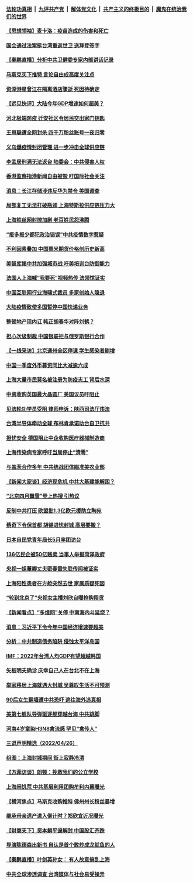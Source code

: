 ####  [法轮功真相](../../../../basic/blob/master/README.md?t=04281101) &nbsp;|&nbsp; [九评共产党](../../../../9ping.md/blob/master/README.md?t=04281101) &nbsp;|&nbsp; [解体党文化](../../../../jtdwh.md/blob/master/README.md?t=04281101)  &nbsp;|&nbsp; [共产主义的终极目的](../../../../gczydzjmd.md/blob/master/README.md?t=04281101) &nbsp;|&nbsp; [魔鬼在统治我们的世界](../../../../mgztzwmdsj.md/blob/master/README.md?t=04281101) 

#### [【思想领袖】麦卡洛：疫苗造成的伤害和死亡](../pages/nsc413/n13717071.md?t=04281101) 

#### [国会通过法案挺台湾重返世卫 送拜登签字](../pages/nsc413/n13722043.md?t=04281101) 

#### [【秦鹏直播】分析中共卫健委专家内部讲话记录](../pages/nsc413/n13722036.md?t=04281101) 

#### [马斯克买下推特 言论自由成高度关注点](../pages/nsc413/n13722017.md?t=04281101) 

#### [资深港星曾江在隔离酒店骤逝 死因待确定](../pages/nsc413/n13721952.md?t=04281101) 

#### [【远见快评】大陆今年GDP增速如何超美？](../pages/nsc413/n13721895.md?t=04281101) 

#### [河北极端防疫 迁安社区令居民交出家门钥匙](../pages/nsc413/n13721969.md?t=04281101) 

#### [王思聪遭全网封杀 四千万粉丝账号一夜归零](../pages/nsc413/n13721941.md?t=04281101) 

#### [义乌爆疫情封闭管理 进一步冲击全球供应链](../pages/nsc413/n13721924.md?t=04281101) 

#### [李孟居刑满无法返台 陆委会：中共侵害人权](../pages/nsc413/n13721873.md?t=04281101) 

#### [香港监察指港新闻自由被毁 吁国际社会关注](../pages/nsc413/n13721934.md?t=04281101) 

#### [消息：长江存储涉违反华为禁令 美国调查](../pages/nsc413/n13721928.md?t=04281101) 

#### [局部复工无法打破瓶颈 上海特斯拉供应链压力大](../pages/nsc413/n13721889.md?t=04281101) 

#### [上海铁丝网封控加剧 老百姓民怨沸腾](../pages/nsc413/n13721900.md?t=04281101) 

#### [“报多报少都犯政治错误”中共疫情数字惹疑](../pages/nsc413/n13721920.md?t=04281101) 

#### [不利因素叠加 中国粟米期货价格创历史新高](../pages/nsc413/n13721886.md?t=04281101) 

#### [美智库揭中共加强城市战 吁美培训台防御能力](../pages/nsc413/n13721727.md?t=04281101) 

#### [法国人上海喊“我要死”视频热传 法领馆证实](../pages/nsc413/n13721899.md?t=04281101) 

#### [中国互联网行业海啸式裁员 多家创始人隐退](../pages/nsc413/n13721870.md?t=04281101) 

#### [大陆疫情致使多国暂停中国快递业务](../pages/nsc413/n13721857.md?t=04281101) 

#### [整顿地产现内讧 韩正胡春华对阵刘鹤？](../pages/nsc413/n13721863.md?t=04281101) 

#### [担心次级制裁 中国银联拒与俄罗斯银行合作](../pages/nsc413/n13721834.md?t=04281101) 

#### [【一线采访】北京通州全区停课 学生感染者剧增](../pages/nsc413/n13721658.md?t=04281101) 

#### [中国一季度外币募资同比大减逾六成](../pages/nsc413/n13721868.md?t=04281101) 

#### [上海大量市民莫名被注册为防疫志工 背后水深](../pages/nsc413/n13721701.md?t=04281101) 

#### [中资收购英国最大晶圆厂 美国议员吁阻止](../pages/nsc413/n13721835.md?t=04281101) 

#### [见法轮功学员受阻 律师申诉：陕西司法厅违法](../pages/nsc413/n13720981.md?t=04281101) 

#### [台湾半导体牵动全球 布林肯承诺助台自卫抗共](../pages/nsc413/n13721693.md?t=04281101) 

#### [担忧安全 德国阻止中企收购医疗器械制造商](../pages/nsc413/n13721809.md?t=04281101) 

#### [上海传染病专家呼吁当局停止“清零”](../pages/nsc413/n13721825.md?t=04281101) 

#### [与盖茨合作多年 中共统战团体瞄准美农业部](../pages/nsc413/n13721692.md?t=04281101) 

#### [【新闻大家谈】经济现危机 中共大基建能解困？](../pages/nsc413/n13721784.md?t=04281101) 

#### [“北京四月飘雪”登上热搜 引热议](../pages/nsc413/n13721703.md?t=04281101) 

#### [反制中共打压 欧盟批1.3亿欧元援助立陶宛](../pages/nsc413/n13721708.md?t=04281101) 

#### [蔡奇下令保首都 胡锡进忧封城 高层要搬？](../pages/nsc413/n13721660.md?t=04281101) 

#### [日本自民党青年局长5月率团访台](../pages/nsc413/n13721655.md?t=04281101) 

#### [136亿民企被50亿贱卖 当事人举报菏泽政府](../pages/nsc413/n13721636.md?t=04281101) 

#### [央视一姐董卿丈夫密春雷失联传闻被证实](../pages/nsc413/n13721519.md?t=04281101) 

#### [上海阳性患者在方舱突然去世 家属质疑死因](../pages/nsc413/n13721615.md?t=04281101) 

#### [“轮到北京了”央视女主播刘欣自曝抢购囤货](../pages/nsc413/n13721547.md?t=04281101) 

#### [【新闻看点】“多维网”关停 中南海内斗延烧？](../pages/nsc413/n13721332.md?t=04281101) 

#### [消息：习近平下令今年中国经济增速要超美](../pages/nsc413/n13721445.md?t=04281101) 


#### [分析：中共制造债务陷阱 侵蚀太平洋岛国](../pages/nsc413/n13718976.md?t=04281101) 

#### [IMF：2022年台湾人均GDP有望超越韩国](../pages/nsc413/n13721446.md?t=04281101) 

#### [矢板明夫确诊 庆幸自己人在台北不在上海](../pages/nsc413/n13721392.md?t=04281101) 

#### [举家移居上海就遇大封城 吴尊叹生活不可预测](../pages/nsc413/n13721353.md?t=04281101) 

#### [90后女生翻墙遭中共恐吓 逃往海外追真相](../pages/nsc413/n13721416.md?t=04281101) 

#### [美第七舰队导弹驱逐舰穿越台海 中共跳脚](../pages/nsc413/n13721396.md?t=04281101) 

#### [河南4岁童染H3N8禽流感 罕见“禽传人”](../pages/nsc413/n13721368.md?t=04281101) 

#### [三退声明精选（2022/04/26）](../pages/nsc413/n13721403.md?t=04281101) 

#### [组图：上海封城期间 街上寂静冷清](../pages/nsc413/n13720952.md?t=04281101) 

#### [【方菲访谈】朗顿：挽救我们的公立学校](../pages/nsc413/n13721322.md?t=04281101) 

#### [上海闹饥荒 中共基层利用团购牟利内幕曝光](../pages/nsc413/n13721214.md?t=04281101) 

#### [【横河焦点】马斯克收购推特 佛州州长粉丝暴增](../pages/nsc413/n13721334.md?t=04281101) 

#### [继承母亲遗产进入倒计时？郑欣宜近况曝光](../pages/nsc413/n13721295.md?t=04281101) 

#### [【财商天下】资本躺平逼解封 中国股汇齐跌](../pages/nsc413/n13721272.md?t=04281101) 

#### [导演陈德森出新书 自认是首个敢炒成龙鱿鱼的人](../pages/nsc413/n13721247.md?t=04281101) 

#### [【秦鹏直播】叶剑英孙女： 有人故意搞乱上海](../pages/nsc413/n13721327.md?t=04281101) 

#### [中共全球渗透调查 台湾媒体与社会易受操弄](../pages/nsc413/n13721038.md?t=04281101) 

